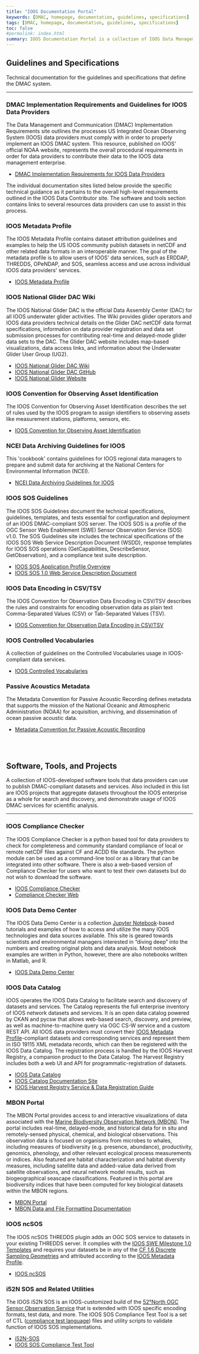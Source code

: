 ```yaml
---
title: "IOOS Documentation Portal"
keywords: [DMAC, homepage, documentation, guidelines, specifications]
tags: [DMAC, homepage, documentation, guidelines, specifications]
toc: false
#permalink: index.html
summary: IOOS Documentation Portal is a collection of IOOS Data Management and Communication (DMAC) guidelines, specifications, and software tools that allow IOOS data provider organizations to publish their data in an interoperable fashion adhering to DMAC principles.  This page describes the various components and where to find more information on each.
---
```



## **Guidelines and Specifications**
Technical documentation for the guidelines and specifications that define the DMAC system.
* * *

### **DMAC Implementation Requirements and Guidelines for IOOS Data Providers**
The Data Management and Communication (DMAC) Implementation Requirements site outlines the processes US Integrated Ocean Observing System (IOOS) data providers must comply with in order to properly implement an IOOS DMAC system.  This resource, published on IOOS' official NOAA website, represents the overall procedural requirements in order for data providers to contribute their data to the IOOS data management enterprise.  
* [DMAC Implementation Requirements for IOOS Data Providers](https://ioos.noaa.gov/data/contribute-data/)

The individual documentation sites listed below provide the specific technical guidance as it pertains to the overall high-level requirements outlined in the IOOS Data Contributor site.  The software and tools section contains links to several resources data providers can use to assist in this process.


### **IOOS Metadata Profile**
The IOOS Metadata Profile contains dataset attribution guidelines and examples to help the US IOOS community publish datasets in netCDF and other related data formats in an interoperable manner.  The goal of the metadata profile is to allow users of IOOS' data services, such as ERDDAP, THREDDS, OPeNDAP, and SOS, seamless access and use across individual IOOS data providers' services.
* [IOOS Metadata Profile](https://ioos.github.io/ioos-metadata/)


### **IOOS National Glider DAC Wiki**
The IOOS National Glider DAC is the official Data Assembly Center (DAC) for all IOOS underwater glider activities.  The Wiki provides glider operators and IOOS data providers technical details on the Glider DAC netCDF data format specifications, information on data provider registration and data set submission processes for contributing real-time and delayed-mode glider data sets to the DAC.  The Glider DAC website includes map-based visualizations, data access links, and information about the Underwater Glider User Group (UG2).
* [IOOS National Glider DAC Wiki](https://ioos.github.io/ioosngdac/)
* [IOOS National Glider DAC GitHub](https://github.com/ioos/ioosngdac)
* [IOOS National Glider Website](https://gliders.ioos.us/)


### **IOOS Convention for Observing Asset Identification**
The IOOS Convention for Observing Asset Identification describes the set of rules used by the IOOS program to assign identifiers to observing assets like measurement stations, platforms, sensors, etc.
* [IOOS Convention for Observing Asset Identification](http://ioos.github.io/conventions-for-observing-asset-identifiers/)


### **NCEI Data Archiving Guidelines for IOOS**
This 'cookbook' contains guidelines for IOOS regional data managers to prepare and submit data for archiving at the National Centers for Environmental Information (NCEI).
* [NCEI Data Archiving Guidelines for IOOS](http://ioos.github.io/ncei-archiving-cookbook/)


### **IOOS SOS Guidelines**
The IOOS SOS Guidelines document the technical specifications, guidelines, templates, and tests essential for configuration and deployment of an IOOS DMAC-compliant SOS server.  The IOOS SOS is a profile of the OGC Sensor Web Enablement (SWE) Sensor Observation Service (SOS) v1.0.  The SOS Guidelines site includes the technical specifications of the IOOS SOS Web Service Description Document (WSDD), response templates for IOOS SOS operations (GetCapabilities, DescribeSensor, GetObservation), and a compliance test suite description.
* [IOOS SOS Application Profile Overview](https://ioos.github.io/sos-guidelines/)
* [IOOS SOS 1.0 Web Service Description Document](https://ioos.github.io/sos-guidelines/sos-wsdd-1-0.html)   


### **IOOS Data Encoding in CSV/TSV**
The IOOS Convention for Observation Data Encoding in CSV/TSV describes the rules and constraints for encoding observation data as plain text Comma-Separated Values (CSV) or Tab-Separated Values (TSV).
* [IOOS Convention for Observation Data Encoding in CSV/TSV](http://ioos.github.io/ioos-csv-tsv/)


### **IOOS Controlled Vocabularies**
A collection of guidelines on the Controlled Vocabularies usage in IOOS-compliant data services.
* [IOOS Controlled Vocabularies](https://github.com/ioos/vocabularies)

<!--
### **Data Services for Animal Telemetry**

A [collection](http://ioos.github.io/animal-telemetry/) of documents describing animal telemetry implementation:

* A brief [description](http://ioos.github.io/animal-telemetry/about/) of the National Animal Telemetry Network (ATN).
* [Strategic Plan And Recommendations](http://ioos.github.io/animal-telemetry/animal-telemetry-plan/) for a National ATN through U.S. IOOS
* [IOOS Animal Acoustic Telemetry (AAT) Data Project](http://ioos.github.io/animal-telemetry/aat_data_ioostech_wiki/).
-->

### **Passive Acoustics Metadata**
The Metadata Convention for Passive Acoustic Recording defines metadata that supports the mission of the National Oceanic and Atmospheric Administration (NOAA) for acquisition, archiving, and dissemination of ocean passive acoustic data.
* [Metadata Convention for Passive Acoustic Recording](https://ioos.github.io/passive-acoustics/)

<br><br>


## **Software, Tools, and Projects**
A collection of IOOS-developed software tools that data providers can use to publish DMAC-compliant datasets and services.  Also included in this list are IOOS projects that aggregate datasets throughout the IOOS enterprise as a whole for search and discovery, and demonstrate usage of IOOS DMAC services for scientific analysis.
* * *

### **IOOS Compliance Checker**
The IOOS Compliance Checker is a python based tool for data providers to check for completeness and community standard compliance of local or remote netCDF files against CF and ACDD file standards. The python module can be used as a command-line tool or as a library that can be integrated into other software.  There is also a web-based version of Compliance Checker for users who want to test their own datasets but do not wish to download the software.
* [IOOS Compliance Checker](https://github.com/ioos/compliance-checker)
* [Compliance Checker Web](https://compliance.ioos.us/)


### **IOOS Data Demo Center**
The IOOS Data Demo Center is a collection [Jupyter Notebook](https://jupyter.org/)-based tutorials and examples of how to access and utilize the many IOOS technologies and data sources available. This site is geared towards scientists and environmental managers interested in “diving deep” into the numbers and creating original plots and data analysis. Most notebook examples are written in Python, however, there are also notebooks written in Matlab, and R.
* [IOOS Data Demo Center](https://ioos.github.io/notebooks_demos/)


### **IOOS Data Catalog**
IOOS operates the IOOS Data Catalog to facilitate search and discovery of datasets and services.  The Catalog represents the full enterprise inventory of IOOS network datasets and services.  It is an open data catalog powered by CKAN and pycsw that allows web-based search, discovery, and preview, as well as machine-to-machine query via OGC CS-W service and a custom REST API.  All IOOS data providers must convert their [IOOS Metadata Profile](https://ioos.github.io/#ioos-metadata-profile)-compliant datasets and corresponding services and represent them in ISO 19115 XML metadata records, which can then be registered with the IOOS Data Catalog.  The registration process is handled by the IOOS Harvest Registry, a companion product to the Data Catalog.  The Harvest Registry includes both a web UI and API for programmatic-registration of datasets.
* [IOOS Data Catalog](https://data.ioos.us)
* [IOOS Catalog Documentation Site](https://ioos.github.io/catalog/)
* [IOOS Harvest Registry Service & Data Registration Guide](https://ioos.github.io/catalog/pages/registry/)


### **MBON Portal**
The MBON Portal provides access to and interactive visualizations of data associated with the [Marine Biodiversity Observation Network (MBON)](https://ioos.noaa.gov/project/bio-data/). The portal includes real-time, delayed-mode, and historical data for in situ and remotely-sensed physical, chemical, and biological observations. This observation data is focused on organisms from microbes to whales, including measures of biodiversity (e.g. presence, abundance), productivity, genomics, phenology, and other relevant ecological process measurements or indices. Also featured are habitat characterization and habitat diversity measures, including satellite data and added-value data derived from satellite observations, and neural network model results, such as biogeographical seascape classifications. Featured in this portal are biodiversity indices that have been computed for key biological datasets within the MBON regions.
* [MBON Portal](https://mbon.ioos.us/)
* [MBON Data and File Formatting Documentation](https://ioos.github.io/mbon-docs/)

### **IOOS ncSOS**
The IOOS ncSOS THREDDS plugin adds an OGC SOS service to datasets in your existing THREDDS server. It complies with the [IOOS SWE Milestone 1.0 Templates](https://github.com/ioos/sos-guidelines/tree/master/template/milestone1.0) and requires your datasets be in any of the [CF 1.6 Discrete Sampling Geometries](http://cfconventions.org/Data/cf-conventions/cf-conventions-1.6/build/cf-conventions.html#discrete-sampling-geometries) and attributed according to the [IOOS Metadata Profile](https://ioos.github.io/#ioos-metadata-profile).
* [IOOS ncSOS](https://github.com/asascience-open/ncSOS)


### **i52N SOS and Related Utilities**
The IOOS i52N SOS is an IOOS-customized build of the [52°North OGC Sensor Observation Service](https://github.com/52North/SOS) that is extended with IOOS specific encoding formats, test data, and more.  The IOOS SOS Compliance Test Tool is a set of CTL ([compliance test language](http://portal.opengeospatial.org/files/?artifact_id=33085)) files and utility scripts to validate function of IOOS SOS implementations.
* [i52N-SOS](http://ioos.github.io/i52n-sos/)
* [IOOS SOS Compliance Test Tool](https://github.com/ioos/ioos-sos-compliance-tests)

<!--
### **System Integration Test**
The System Integration Test [site](https://github.com/ioos/system-test) on GitHub contains IPython notebooks demonstrating how to access data from servers in various scenarios.
-->

<!-- * [IOOS SOS Validator](https://github.com/ioos/ioos-sos-validator) for simple schema validation of SOS responses and templates -->

<br><br>
